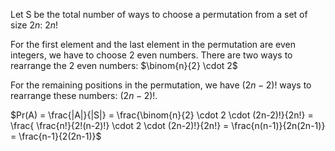 Let S be the total number of ways to choose a permutation from a set of size $2n$: $2n!$

For the first element and the last element in the permutation are even integers, we have to choose 2 even numbers. There are two ways to rearrange the 2 even numbers: $\binom{n}{2} \cdot 2$

For the remaining positions in the permutation, we have $(2n-2)!$ ways to rearrange these numbers: $(2n-2)!$.

$Pr(A) = \frac{|A|}{|S|} = \frac{\binom{n}{2} \cdot 2 \cdot (2n-2)!}{2n!} = \frac{ \frac{n!}{2!(n-2)!} \cdot 2 \cdot (2n-2)!}{2n!} = \frac{n(n-1)}{2n(2n-1)} = \frac{n-1}{2(2n-1)}$
